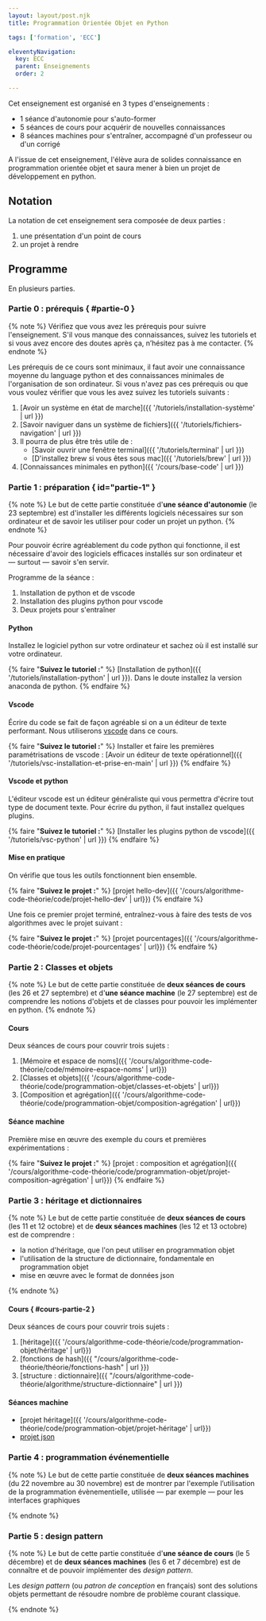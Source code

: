 ```yaml
---
layout: layout/post.njk 
title: Programmation Orientée Objet en Python

tags: ['formation', 'ECC']

eleventyNavigation:
  key: ECC
  parent: Enseignements
  order: 2

---
```


Cet enseignement est organisé en 3 types d'enseignements :

* 1 séance d'autonomie pour s'auto-former
* 5 séances de cours pour acquérir de nouvelles connaissances
* 8 séances machines pour s'entraîner, accompagné d'un professeur ou d'un corrigé

A l'issue de cet enseignement, l'élève aura de solides connaissance en programmation orientée objet et saura mener à bien un projet de développement en python.

## Notation

La notation de cet enseignement sera composée de deux parties :

1. une présentation d'un point de cours
2. un projet à rendre

## Programme

En plusieurs parties.

### Partie 0 : prérequis { #partie-0 }

{% note %}
Vérifiez que vous avez les prérequis pour suivre l'enseignement. S'il vous manque des connaissances, suivez les tutoriels et si vous avez encore des doutes après ça, n’hésitez pas à me contacter.
{% endnote %}

Les prérequis de ce cours sont minimaux, il faut avoir une connaissance moyenne du language python et des connaissances minimales de l'organisation de son ordinateur. Si vous n'avez pas ces prérequis ou que vous voulez vérifier que vous les avez suivez les tutoriels suivants :

1. [Avoir un système en état de marche]({{ '/tutoriels/installation-système' | url }})
2. [Savoir naviguer dans un système de fichiers]({{ '/tutoriels/fichiers-navigation' | url }})
3. Il pourra de plus être très utile de :
   * [Savoir ouvrir une fenêtre terminal]({{ '/tutoriels/terminal'  | url }})
   * [D'installez brew si vous êtes sous mac]({{ '/tutoriels/brew'  | url }})
4. [Connaissances minimales en python]({{ '/cours/base-code' | url }})

### Partie 1 : préparation { id="partie-1" }

{% note %}
Le but de cette partie constituée d'**une séance d'autonomie** (le 23 septembre) est d'installer les différents logiciels nécessaires sur son ordinateur et de savoir les utiliser pour coder un projet un python.
{% endnote %}

Pour pouvoir écrire agréablement du code python qui fonctionne, il est nécessaire d'avoir des logiciels efficaces installés sur son ordinateur et — surtout — savoir s'en servir.

Programme de la séance :

1. Installation de python et de vscode
2. Installation des plugins python pour vscode
3. Deux projets pour s'entraîner

#### Python

Installez le logiciel python sur votre ordinateur et sachez où il est installé sur votre ordinateur.

{% faire "**Suivez le tutoriel :**" %}
[Installation de python]({{ '/tutoriels/installation-python' | url }}). Dans le doute installez la version anaconda de python.
{% endfaire %}

#### Vscode

Écrire du code se fait de façon agréable si on a un éditeur de texte performant. Nous utiliserons [vscode](https://code.visualstudio.com/) dans ce cours.

{% faire "**Suivez le tutoriel :**" %}
Installer et faire les premières paramétrisations de vscode : [Avoir un éditeur de texte opérationnel]({{ '/tutoriels/vsc-installation-et-prise-en-main' | url }})
{% endfaire %}

#### Vscode et python

L'éditeur vscode est un éditeur généraliste qui vous permettra d'écrire tout type de document texte. Pour écrire du python, il faut installez quelques plugins.

{% faire "**Suivez le tutoriel :**" %}
[Installer les plugins python de vscode]({{ '/tutoriels/vsc-python' | url }})
{% endfaire %}

#### Mise en pratique

On vérifie que tous les outils fonctionnent bien ensemble.

{% faire "**Suivez le projet :**" %}
[projet hello-dev]({{ '/cours/algorithme-code-théorie/code/projet-hello-dev' | url}})
{% endfaire %}

Une fois ce premier projet terminé, entraînez-vous à faire des tests de vos algorithmes avec le projet suivant :

{% faire "**Suivez le projet :**" %}
[projet pourcentages]({{ '/cours/algorithme-code-théorie/code/projet-pourcentages' | url}})
{% endfaire %}

### Partie 2 : Classes et objets

{% note %}
Le but de cette partie constituée de **deux séances de cours** (les 26 et 27 septembre) et d'**une séance machine** (le 27 septembre) est de comprendre les notions d'objets et de classes pour pouvoir les implémenter en python.
{% endnote %}

#### Cours

Deux séances de cours pour couvrir trois sujets :

1. [Mémoire et espace de noms]({{ '/cours/algorithme-code-théorie/code/mémoire-espace-noms' | url}})
2. [Classes et objets]({{ '/cours/algorithme-code-théorie/code/programmation-objet/classes-et-objets' | url}})
3. [Composition et agrégation]({{ '/cours/algorithme-code-théorie/code/programmation-objet/composition-agrégation' | url}})

#### Séance machine

Première mise en œuvre des exemple du cours et premières expérimentations :

{% faire "**Suivez le projet :**" %}
[projet : composition et agrégation]({{ '/cours/algorithme-code-théorie/code/programmation-objet/projet-composition-agrégation' | url}})
{% endfaire %}

### Partie 3 : héritage et dictionnaires

{% note %}
Le but de cette partie constituée de **deux séances de cours** (les 11 et 12 octobre) et de **deux séances machines** (les 12 et 13 octobre) est de comprendre :

* la notion d'héritage, que l'on peut utiliser en programmation objet
* l'utilisation de la structure de dictionnaire, fondamentale en programmation objet
* mise en œuvre avec le format de données json

{% endnote %}

#### Cours { #cours-partie-2 }

Deux séances de cours pour couvrir trois sujets :

1. [héritage]({{ '/cours/algorithme-code-théorie/code/programmation-objet/héritage' | url}})
2. [fonctions de hash]({{ "/cours/algorithme-code-théorie/théorie/fonctions-hash" | url }})
3. [structure : dictionnaire]({{ "/cours/algorithme-code-théorie/algorithme/structure-dictionnaire" | url }})

#### Séances machine

* [projet héritage]({{ '/cours/algorithme-code-théorie/code/programmation-objet/projet-héritage' | url}})
* [projet json]()

### Partie 4 : programmation événementielle

{% note %}
Le but de cette partie constituée de **deux séances machines** (du 22 novembre au 30 novembre) est de montrer par l'exemple l’utilisation de la programmation évènementielle, utilisée — par exemple — pour les interfaces graphiques

{% endnote %}

### Partie 5 : design pattern

{% note %}
Le but de cette partie constituée d'**une séance de cours** (le 5 décembre) et de **deux séances machines** (les 6 et 7 décembre) est de connaître et de pouvoir implémenter des *design pattern*.

Les *design pattern* (ou *patron de conception* en français) sont des solutions objets permettant de résoudre nombre de problème courant classique.

{% endnote %}
